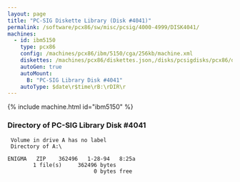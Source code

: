 ```yaml
---
layout: page
title: "PC-SIG Diskette Library (Disk #4041)"
permalink: /software/pcx86/sw/misc/pcsig/4000-4999/DISK4041/
machines:
  - id: ibm5150
    type: pcx86
    config: /machines/pcx86/ibm/5150/cga/256kb/machine.xml
    diskettes: /machines/pcx86/diskettes.json,/disks/pcsigdisks/pcx86/diskettes.json
    autoGen: true
    autoMount:
      B: "PC-SIG Library Disk #4041"
    autoType: $date\r$time\rB:\rDIR\r
---
```


{% include machine.html id="ibm5150" %}

### Directory of PC-SIG Library Disk #4041

     Volume in drive A has no label
     Directory of A:\

    ENIGMA   ZIP    362496   1-28-94   8:25a
            1 file(s)     362496 bytes
                               0 bytes free
